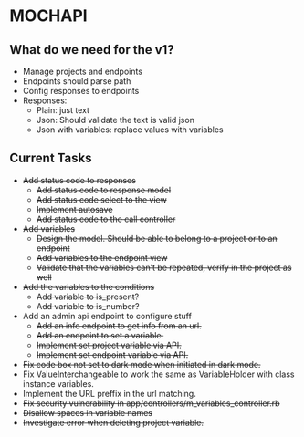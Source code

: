 # MOCHAPI

## What do we need for the v1?

- Manage projects and endpoints
- Endpoints should parse path
- Config responses to endpoints
- Responses:
  - Plain: just text
  - Json: Should validate the text is valid json
  - Json with variables: replace values with variables


## Current Tasks
  
- ~~Add status code to responses~~
  - ~~Add status code to response model~~
  - ~~Add status code select to the view~~
  - ~~Implement autosave~~
  - ~~Add status code to the call controller~~
- ~~Add variables~~
  - ~~Design the model. Should be able to belong to a project or to an endpoint~~
  - ~~Add variables to the endpoint view~~
  - ~~Validate that the variables can't be repeated, verify in the project as well~~
- ~~Add the variables to the conditions~~
  - ~~Add variable to is_present?~~
  - ~~Add variable to is_number?~~
- Add an admin api endpoint to configure stuff
  - ~~Add an info endpoint to get info from an url.~~
  - ~~Add an endpoint to set a variable.~~
  - ~~Implement set project variable via API.~~
  - ~~Implement set endpoint variable via API.~~
- ~~Fix code box not set to dark mode when initiated in dark mode.~~
- Fix ValueInterchangeable to work the same as VariableHolder with class instance variables.
- Implement the URL preffix in the url matching.
- ~~Fix security vulnerability in app/controllers/m_variables_controller.rb~~
- ~~Disallow spaces in variable names~~
- ~~Investigate error when deleting project variable.~~